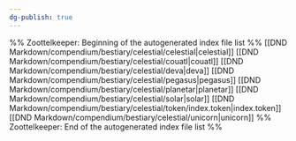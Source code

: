 ```yaml
---
dg-publish: true
---
```

%% Zoottelkeeper: Beginning of the autogenerated index file list  %%
 [[DND Markdown/compendium/bestiary/celestial/celestial|celestial]]
 [[DND Markdown/compendium/bestiary/celestial/couatl|couatl]]
 [[DND Markdown/compendium/bestiary/celestial/deva|deva]]
 [[DND Markdown/compendium/bestiary/celestial/pegasus|pegasus]]
 [[DND Markdown/compendium/bestiary/celestial/planetar|planetar]]
 [[DND Markdown/compendium/bestiary/celestial/solar|solar]]
 [[DND Markdown/compendium/bestiary/celestial/token/index.token|index.token]]
 [[DND Markdown/compendium/bestiary/celestial/unicorn|unicorn]]
%% Zoottelkeeper: End of the autogenerated index file list  %%

